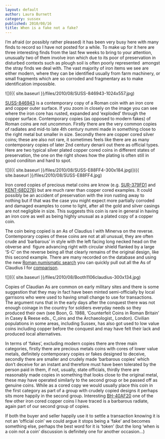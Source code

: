```yaml
---
layout: default
author: Laura Burnett
category: sussex
published: 2010/08/16
title: When is a fake not a fake?
---
```



I’m afraid (or possibly rather pleased) it has been very busy here with many finds to record so I have not posted for a while. To make up for it here are three interesting finds from the last few weeks to bring to your attention, unusually two of them involve iron which due to its poor of preservation in disturbed contexts such as plough soil is often poorly represented  amongst the stray finds we deal with. The vast majority of iron items we see are either modern, where they can be identified usually from farm machinery, or small fragments which are so corroded and fragmentary as to make identification impossible.

![]({{ site.baseurl }}/files/2010/08/SUSS-846943-1024x557.jpg)

[SUSS-846943](http://finds.org.uk/database/artefacts/record/id/399972) is a contemporary copy of a Roman coin with an iron core and copper outer surface. If you zoom in closely on the image you can see where the iron core has rusted, expanded and ‘exploded’ through the copper surface. Contemporary copies (as opposed to modern fakes) of Roman coins are not uncommon. Firstly there are the very common copies of radiates and mid-to late 4th century nummi made in something close to the right metal but smaller in size. Secondly there are copper cored silver coins; these are also not rare, it sometimes feels like there are as many contemporary copies of later 2nd century denarii out there as official types. Here are two typical silver plated copper cored coins in different states of preservation, the one on the right shows how the plating is often still in good condiiton and hard to spot.

![]({{ site.baseurl }}/files/2010/08/SUSS-E88FF4-300x184.jpg)]({{ site.baseurl }}/files/2010/08/SUSS-E88FF4.jpg)

Iron cored copies of precious metal coins are know (e.g. [SUR-379FD1](http://finds.org.uk/database/artefacts/record/id/282384) and [KENT-68D276)](http://finds.org.uk/database/artefacts/record/id/154567) but are much rarer than copper cored examples. It could possibly be an accident of preservation with the iron rusting away to nothing but if that was the case you might expect more partially corroded and damaged examples to come to light, after all the gold and silver casings are not negligible in size. This suggests this coin is rare in general in having an iron core as well as being highly unusual as a plated copy of a copper coin.

The coin being copied is an As of Claudius I with Minerva on the reverse. Contemporary copies of these coins are not at all unusual, they are often crude and ‘barbarous’ in style with the left facing long necked head on the obverse and  figure advancing right with circular shield flanked by a large ‘S-C’ on the reverse being all that clearly remains of the original design, like this second example. There are many recorded on the database and using the new [Roman numismatic search](http://finds.org.uk/database/search/romannumismatics) you can quickly pull out all the As of Claudius I for [comparison](http://finds.org.uk/database/search/results/objecttype/coin/broadperiod/Roman/denomination/17/ruler/246/).

![]({{ site.baseurl }}/files/2010/08/Booth1106claudius-300x134.jpg)

Copies of Claudian As are common on early military sites and there is some suggestion that they may in fact have been minted semi-officially by local garrisons who were used to having small change to use for transactions. The argument runs that in the early days after the conquest there was not enough coinage in the country for soldiers everyday needs so they produced their own (see Boon, G. 1988, ‘Counterfeit Coins in Roman Britain’ in Casey & Reese eds., C_oins and the Archaeologist_ London). Civilian populations in some areas, including Sussex, has also got used to low value coins including copper before the conquest and may have felt their lack and produced local alternatives.

In terms of ‘fakes’, excluding modern copies there are three main categories, firstly there are precious metals coins with cores of lower value metals, definitely contemporary copies or fakes designed to deceive, secondly there are smaller and crudely made ‘barbarous copies’ which don’t deceive for an instant and therefore must have been tolerated by the person paid in them, if not, usually, state officials, thirdly there are reasonably made copies in something that looks close to the original metal, these may have operated similarly to the second group or be passed off as genuine coins. While as a cored copy we would usually place this coin in the first category as part of a group with crudely copied designs it perhaps sits more happily in the second group. Interesting [BH\-40AF20](http://finds.org.uk/database/artefacts/record/id/182169) one of the few other iron cored copper coins I have traced is a barbarous radiate, again part of our second group of copies.

If both the buyer and seller happily use it to settle a transaction knowing it is not an ‘official coin’ we could argue it stops being a ‘fake’ and becomes something else, perhaps the best word for it is ‘token’ (but the long ‘when is a coin not a coin’ discussion is definitely one for another occasion…)
